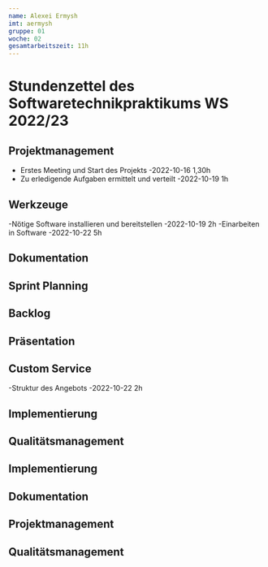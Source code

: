 ```yaml
---
name: Alexei Ermysh
imt: aermysh
gruppe: 01
woche: 02
gesamtarbeitszeit: 11h
---
```


# Stundenzettel des Softwaretechnikpraktikums WS 2022/23

## Projektmanagement
- Erstes Meeting und Start des Projekts 
    -2022-10-16 1,30h
- Zu erledigende Aufgaben ermittelt und verteilt
    -2022-10-19 1h
## Werkzeuge
-Nötige Software installieren und bereitstellen 
    -2022-10-19 2h
-Einarbeiten in Software
    -2022-10-22 5h
## Dokumentation

## Sprint Planning

## Backlog

## Präsentation

## Custom Service
-Struktur des Angebots 
    -2022-10-22 2h

## Implementierung

## Qualitätsmanagement

## Implementierung

## Dokumentation

## Projektmanagement

## Qualitätsmanagement

